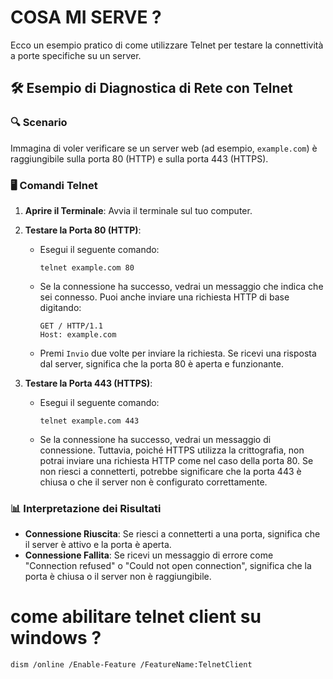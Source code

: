 
# COSA MI SERVE ?

Ecco un esempio pratico di come utilizzare Telnet per testare la connettività a porte specifiche su un server.

## 🛠️ Esempio di Diagnostica di Rete con Telnet

### 🔍 Scenario
Immagina di voler verificare se un server web (ad esempio, `example.com`) è raggiungibile sulla porta 80 (HTTP) e sulla porta 443 (HTTPS).

### 🖥️ Comandi Telnet

1. **Aprire il Terminale**: Avvia il terminale sul tuo computer.

2. **Testare la Porta 80 (HTTP)**:
   - Esegui il seguente comando:
     ```
     telnet example.com 80
     ```
   - Se la connessione ha successo, vedrai un messaggio che indica che sei connesso. Puoi anche inviare una richiesta HTTP di base digitando:
     ```
     GET / HTTP/1.1
     Host: example.com
     ```
   - Premi `Invio` due volte per inviare la richiesta. Se ricevi una risposta dal server, significa che la porta 80 è aperta e funzionante.

3. **Testare la Porta 443 (HTTPS)**:
   - Esegui il seguente comando:
     ```
     telnet example.com 443
     ```
   - Se la connessione ha successo, vedrai un messaggio di connessione. Tuttavia, poiché HTTPS utilizza la crittografia, non potrai inviare una richiesta HTTP come nel caso della porta 80. Se non riesci a connetterti, potrebbe significare che la porta 443 è chiusa o che il server non è configurato correttamente.

### 📊 Interpretazione dei Risultati
- **Connessione Riuscita**: Se riesci a connetterti a una porta, significa che il server è attivo e la porta è aperta.
- **Connessione Fallita**: Se ricevi un messaggio di errore come "Connection refused" o "Could not open connection", significa che la porta è chiusa o il server non è raggiungibile.


# come abilitare telnet client su windows ?
```
dism /online /Enable-Feature /FeatureName:TelnetClient
```

